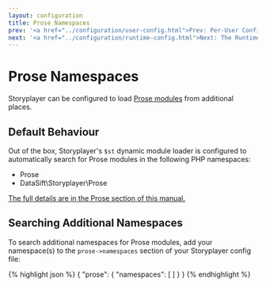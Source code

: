 ```yaml
---
layout: configuration
title: Prose Namespaces
prev: '<a href="../configuration/user-config.html">Prev: Per-User Configuration</a>'
next: '<a href="../configuration/runtime-config.html">Next: The Runtime Configuration</a>'
---
```

# Prose Namespaces

Storyplayer can be configured to load [Prose modules](../prose/index.html) from additional places.

## Default Behaviour

Out of the box, Storyplayer's `$st` dynamic module loader is configured to automatically search for Prose modules in the following PHP namespaces:

* Prose
* DataSift\Storyplayer\Prose

[The full details are in the Prose section of this manual.](../prose/module-namespaces.html)

## Searching Additional Namespaces

To search additional namespaces for Prose modules, add your namespace(s) to the `prose->namespaces` section of your Storyplayer config file:

{% highlight json %}
{
    "prose": {
        "namespaces": [
        ]
    }
}
{% endhighlight %}

